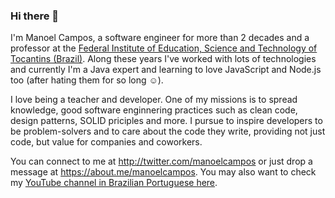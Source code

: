 ### Hi there 👋

<!--
**manoelcampos/manoelcampos** is a ✨ _special_ ✨ repository because its `README.md` (this file) appears on your GitHub profile.

Here are some ideas to get you started:

- 🔭 I’m currently working on ...
- 🌱 I’m currently learning ...
- 👯 I’m looking to collaborate on ...
- 🤔 I’m looking for help with ...
- 💬 Ask me about ...
- 📫 How to reach me: ...
- 😄 Pronouns: ...
- ⚡ Fun fact: ...
-->

I'm Manoel Campos, a software engineer for more than 2 decades and a professor at the [Federal Institute of Education, Science and Technology of Tocantins (Brazil)](http://ifto.edu.br).
Along these years I've worked with lots of technologies and currently I'm a Java expert and learning to love JavaScript and Node.js too (after hating them for so long ☺️).

I love being a teacher and developer. One of my missions is to spread knowledge, good software enginnering practices such as clean code, design patterns, SOLID priciples and more. I pursue to inspire developers to be problem-solvers and to care about the code they write, providing not just code, but value for companies and coworkers.

You can connect to me at http://twitter.com/manoelcampos or just drop a message at https://about.me/manoelcampos.
You may also want to check my [YouTube channel in Brazilian Portuguese here](http://youtube.com/manoelcamposfh).
